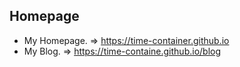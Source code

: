 
## Homepage

- My Homepage. => https://time-container.github.io
- My Blog. => https://time-containe.github.io/blog
